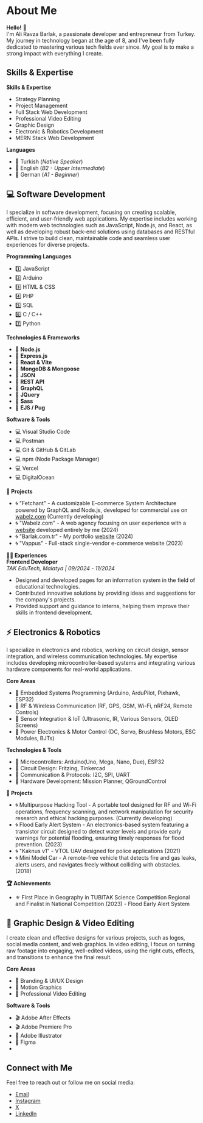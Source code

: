 # About Me

**Hello!** 👋  
I'm Ali Ravza Barlak, a passionate developer and entrepreneur from Turkey. My journey in technology began at the age of 8, and I've been fully dedicated to mastering various tech fields ever since. My goal is to make a strong impact with everything I create.

## Skills & Expertise

**Skills & Expertise**  
- Strategy Planning  
- Project Management 
- Full Stack Web Development   
- Professional Video Editing  
- Graphic Design  
- Electronic & Robotics Development  
- MERN Stack Web Development

**Languages**  
- 💠 Turkish (*Native Speaker*)  
- 💠 English (*B2 - Upper Intermediate*)  
- 💠 German (*A1 - Beginner*)  

## 💻 Software Development

I specialize in software development, focusing on creating scalable, efficient, and user-friendly web applications. My expertise includes working with modern web technologies such as JavaScript, Node.js, and React, as well as developing robust back-end solutions using databases and RESTful APIs. I strive to build clean, maintainable code and seamless user experiences for diverse projects.  

**Programming Languages**  
- 1️⃣ JavaScript  
- 2️⃣ Arduino  
- 3️⃣ HTML & CSS  
- 4️⃣ PHP  
- 5️⃣ SQL  
- 6️⃣ C / C++  
- 7️⃣ Python  

**Technologies & Frameworks**  
- 🔷 **Node.js**  
- 🔷 **Express.js**  
- 🔷 **React & Vite**  
- 🔷 **MongoDB & Mongoose**  
- 🔷 **JSON**  
- 🔷 **REST API**  
- 🔷 **GraphQL**   
- 🔷 **JQuery**  
- 🔷 **Sass**  
- 🔷 **EJS / Pug**  

**Software & Tools**  
- 💻 Visual Studio Code  
- 💻 Postman  
- 💻 Git & GitHub & GitLab  
- 💻 npm (Node Package Manager)  
- 💻 Vercel  
- 💻 DigitalOcean  

**🚀 Projects**
- 🌀 "Fetchant" - A customizable E-commerce System Architecture powered by GraphQL and Node.js, developed for commercial use on [wabelz.com](https://wabelz.com) (Currently developing)  
- 🌀 "Wabelz.com" - A web agency focusing on user experience with a [website](https://wabelz.com) developed entirely by me (2024)  
- 🌀 "Barlak.com.tr" - My portfolio [website](https://wabelz.com) (2024)  
- 🌀 "Vappus" - Full-stack single-vendor e-commerce website (2023)  

**👷‍♂️ Experiences**  
**Frontend Developer**  
*TAK EduTech, Malatya | 09/2024 - 11/2024*  
- Designed and developed pages for an information system in the field of educational technologies.  
- Contributed innovative solutions by providing ideas and suggestions for the company's projects.  
- Provided support and guidance to interns, helping them improve their skills in frontend development.  
  
## ⚡ Electronics & Robotics

I specialize in electronics and robotics, working on circuit design, sensor integration, and wireless communication technologies. My expertise includes developing microcontroller-based systems and integrating various hardware components for real-world applications.  

**Core Areas**
- 🔹 Embedded Systems Programming (Arduino, ArduPilot, Pixhawk, ESP32)  
- 🔹 RF & Wireless Communication  (RF, GPS, GSM, Wi-Fi, nRF24, Remote Controls)  
- 🔹 Sensor Integration & IoT  (Ultrasonic, IR, Various Sensors, OLED Screens)  
- 🔹 Power Electronics & Motor Control (DC, Servo, Brushless Motors, ESC Modules, BJTs)  

**Technologies & Tools**
- 🔹 Microcontrollers: Arduino(Uno, Mega, Nano, Due), ESP32  
- 🔹 Circuit Design: Fritzing, Tinkercad  
- 🔹 Communication & Protocols: I2C, SPI, UART  
- 🔹 Hardware Development: Mission Planner, QGroundControl  

**🚀 Projects**
- 🌀 Multipurpose Hacking Tool - A portable tool designed for RF and Wi-Fi operations, frequency scanning, and network manipulation for security research and ethical hacking purposes. (Currently developing)  
- 🌀 Flood Early Alert System - An electronics-based system featuring a transistor circuit designed to detect water levels and provide early warnings for potential flooding, ensuring timely responses for flood prevention. (2023)  
- 🌀 "Kaknus v1" - VTOL UAV designed for police applications (2021)  
- 🌀 Mini Model Car - A remote-free vehicle that detects fire and gas leaks, alerts users, and navigates freely without colliding with obstacles. (2018)  

**🏆 Achievements**
- ⚜️ First Place in Geography in TUBITAK Science Competition Regional and Finalist in National Competition (2023) - Flood Early Alert System  

## 🎨 Graphic Design & Video Editing

I create clean and effective designs for various projects, such as logos, social media content, and web graphics. In video editing, I focus on turning raw footage into engaging, well-edited videos, using the right cuts, effects, and transitions to enhance the final result.

**Core Areas**
- 🔹 Branding & UI/UX Design
- 🔹 Motion Graphics
- 🔹 Professional Video Editing

**Software & Tools**
- 🎬 Adobe After Effects
- 🎬 Adobe Premiere Pro
- 🎨 Adobe Illustrator
- 🎨 Figma
- 
## Connect with Me

Feel free to reach out or follow me on social media:

- [Email](mailto:aliravzabarlak@gmail.com)  
- [Instagram](https://www.instagram.com/alirbarlak/)
- [X](https://www.x.com/AliTheBarlak/)  
- [LinkedIn](https://www.linkedin.com/in/aliravzabarlak/)  
